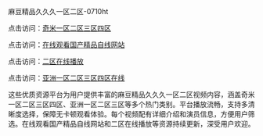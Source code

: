 麻豆精品久久久一区二区-0710ht

点击访问：<a href="https://heiliaoga6s9v.pages.dev">奇米一区二区三区四区</a>

点击访问：<a href="https://heiliaoxwd5i8.pages.dev">在线观看国产精品自线网站</a>

点击访问：<a href="https://heiliaowt0d7p.pages.dev">二区在线播放</a>

点击访问：<a href="https://heiliaowzu4ur.pages.dev">亚洲一区二区三区四区在线</a>

这些优质资源平台为用户提供丰富的麻豆精品久久久一区二区视频内容，涵盖奇米一区二区三区四区、亚洲一区二区三区等多个热门类别。平台播放流畅，支持多清晰度选择，保障无卡顿观看体验。每个视频配有详细介绍和演员信息，方便用户筛选。在线观看国产精品自线网站和二区在线播放等资源持续更新，深受用户欢迎。

<span style="display:none;">[Canonical link](https://github.com/thi20250710/thi9 ）</span>
